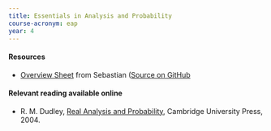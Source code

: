 ```yaml
---
title: Essentials in Analysis and Probability
course-acronym: eap
year: 4
---
```


#### Resources

- [Overview Sheet](resources/math4/eap/essentials-analysis-prob.pdf) from Sebastian ([Source on GitHub](https://github.com/smueksch/measure-theory-overview)

#### Relevant reading available online

- R. M. Dudley, [Real Analysis and Probability](https://discovered.ed.ac.uk/permalink/f/1s15qcp/TN_cdi_askewsholts_vlebooks_9781107132016), Cambridge University Press, 2004.